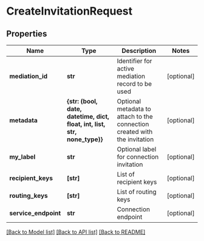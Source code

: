# CreateInvitationRequest


## Properties
Name | Type | Description | Notes
------------ | ------------- | ------------- | -------------
**mediation_id** | **str** | Identifier for active mediation record to be used | [optional] 
**metadata** | **{str: (bool, date, datetime, dict, float, int, list, str, none_type)}** | Optional metadata to attach to the connection created with the invitation | [optional] 
**my_label** | **str** | Optional label for connection invitation | [optional] 
**recipient_keys** | **[str]** | List of recipient keys | [optional] 
**routing_keys** | **[str]** | List of routing keys | [optional] 
**service_endpoint** | **str** | Connection endpoint | [optional] 

[[Back to Model list]](../README.md#documentation-for-models) [[Back to API list]](../README.md#documentation-for-api-endpoints) [[Back to README]](../README.md)


